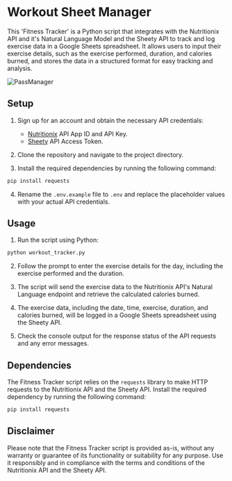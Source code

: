 # Workout Sheet Manager

This 'Fitness Tracker' is a Python script that integrates with the Nutritionix API and it's Natural Language Model and the Sheety API to track and log exercise data in a Google Sheets spreadsheet. It allows users to input their exercise details, such as the exercise performed, duration, and calories burned, and stores the data in a structured format for easy tracking and analysis.

![PassManager](https://github.com/ahskur/100_Days_of_Code/assets/63268217/8fa35d13-fbfe-418e-bb4f-440cd731810a)

## Setup

1. Sign up for an account and obtain the necessary API credentials:
   - [Nutritionix](https://www.nutritionix.com/business/api) API App ID and API Key.
   - [Sheety](https://sheety.co/) API Access Token.

2. Clone the repository and navigate to the project directory.

3. Install the required dependencies by running the following command:

```bash
pip install requests
```

4. Rename the `.env.example` file to `.env` and replace the placeholder values with your actual API credentials.

## Usage

1. Run the script using Python:

```bash
python workout_tracker.py
```

2. Follow the prompt to enter the exercise details for the day, including the exercise performed and the duration.

3. The script will send the exercise data to the Nutritionix API's Natural Language endpoint and retrieve the calculated calories burned.

4. The exercise data, including the date, time, exercise, duration, and calories burned, will be logged in a Google Sheets spreadsheet using the Sheety API.

5. Check the console output for the response status of the API requests and any error messages.

## Dependencies

The Fitness Tracker script relies on the `requests` library to make HTTP requests to the Nutritionix API and the Sheety API. Install the required dependency by running the following command:

```bash
pip install requests
```

## Disclaimer

Please note that the Fitness Tracker script is provided as-is, without any warranty or guarantee of its functionality or suitability for any purpose. Use it responsibly and in compliance with the terms and conditions of the Nutritionix API and the Sheety API.
